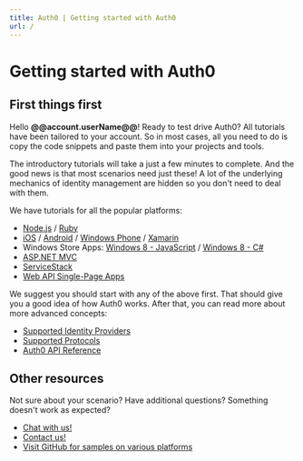 ```yaml
---
title: Auth0 | Getting started with Auth0
url: /
---
```

# Getting started with Auth0

## First things first

Hello __@@account.userName@@__! Ready to test drive Auth0? All tutorials have been tailored to your account. So in most cases, all you need to do is copy the code snippets and paste them into your projects and tools.

The introductory tutorials will take a just a few minutes to complete. And the good news is that most scenarios need just these! A lot of the underlying mechanics of identity management are hidden so you don't need to deal with them.

We have tutorials for all the popular platforms:

- [Node.js](nodejs-tutorial) / [Ruby](rails-tutorial)
- [iOS](ios-tutorial) / [Android](android-tutorial) / [Windows Phone](windowsphone-tutorial) / [Xamarin](xamarin)
- Windows Store Apps: [Windows 8 - JavaScript](win8-tutorial) / [Windows 8 - C#](win8-cs-tutorial)
- [ASP.NET MVC](aspnet-tutorial)
- [ServiceStack](servicestack-tutorial)
- [Web API Single-Page Apps](webapi)

We suggest you should start with any of the above first. That should give you a good idea of how Auth0 works. After that, you can read more about more advanced concepts:

- [Supported Identity Providers](identityproviders)
- [Supported Protocols](protocols)
- [Auth0 API Reference](api-reference)

## Other resources

Not sure about your scenario? Have additional questions? Something doesn't work as expected?

- [Chat with us!](http://chat.auth0.com)
- [Contact us!](mailto:support@auth0.com)
- [Visit GitHub for samples on various platforms](https://github.com/auth0)
